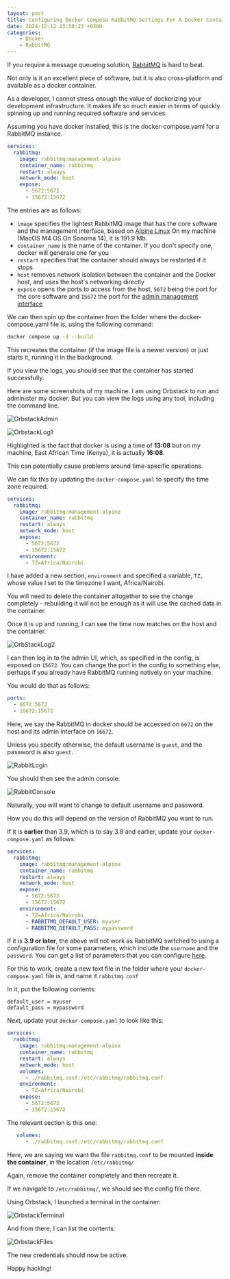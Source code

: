 ```yaml
---
layout: post
title: Configuring Docker Compose RabbitMQ Settings For A Docker Container
date: 2024-12-12 15:50:23 +0300
categories:
    - Docker
    - RabbitMQ
---
```


If you require a message queueing solution, [RabbitMQ](https://www.rabbitmq.com) is hard to beat.

Not only is it an excellent piece of software, but it is also cross-platform and available as a docker container.

As a developer, I cannot stress enough the value of dockerizing your development infrastructure. It makes life so much easier in terms of quickly spinning up and running required software and services.

Assuming you have docker installed, this is the docker-compose.yaml for a RabbitMQ instance.

```yaml
services:
  rabbitmq:
    image: rabbitmq:management-alpine
    container_name: rabbitmq
    restart: always
    network_mode: host
    expose:
      - 5672:5672
      - 15672:15672
```

The entries are as follows:

- `image` specifies the lightest RabbitMQ image that has the core software and the management interface, based on [Alpine Linux](https://alpinelinux.org) On my machine (MacOS M4 OS On Sonoma 14), it is 191.9 Mb.
- `container_name` is the name of the container. If you don't specify one, docker will generate one for you
- `restart` specifies that the container should always be restarted if it stops
- `host` removes network isolation between the container and the Docker host, and uses the host's networking directly
- `expose` opens the ports to access from the host, `5672` being the port for the core software and `15672` the port for the [admin management interface](https://www.cloudamqp.com/blog/part3-rabbitmq-for-beginners_the-management-interface.html)

We can then spin up the container from the folder where the docker-compose.yaml file is, using the following command:

```bash
docker compose up -d --build
```

This recreates the container (if the image file is a newer version) or just starts it, running it in the background.

If you view the logs, you should see that the container has started successfully.

Here are some screenshots of my machine. I am using Orbstack to run and administer my docker. But you can view the logs using any tool, including the command line.

![OrbstackAdmin](../images/2024/12/OrbstackAdmin.png)

![OrbstackLog1](../images/2024/12/OrbstackLog1.png)

Highlighted is the fact that docker is using a time of **13:08** but on my machine, East African Time (Kenya), it is actually **16:08**.

This can potentially cause problems around time-specific operations.

We can fix this by updating the `docker-compose.yaml` to specify the time zone required.

```yaml
services:
  rabbitmq:
    image: rabbitmq:management-alpine
    container_name: rabbitmq
    restart: always
    network_mode: host
    expose:
      - 5672:5672
      - 15672:15672
    environment:
      - TZ=Africa/Nairobi
```

I have added a new section, `environment` and specified a variable, `TZ,` whose value I set to the timezone I want, Africa/Nairobi.

You will need to delete the container altogether to see the change completely - rebuilding it will not be enough as it will use the cached data in the container.

Once it is up and running, I can see the time now matches on the host and the container.

![OrbStackLog2](../images/2024/12/OrbStackLog2.png)

I can then log in to the admin UI, which, as specified in the config, is exposed on `15672`. You can change the port in the config to something else, perhaps if you already have RabbitMQ running natively on your machine.

You would do that as follows:

```yaml
ports:
  - 6672:5672
  - 16672:15672
```

Here, we say the RabbitMQ in docker should be accessed on `6672` on the host and its admin interface on `16672`.

Unless you specify otherwise, the default username is `guest`, and the password is also `guest`.

![RabbitLogin](../images/2024/12/RabbitLogin.png)

You should then see the admin console:

![RabbitConsole](../images/2024/12/RabbitConsole.png)

Naturally, you will want to change to default username and password.

How you do this will depend on the version of RabbitMQ you want to run.

If it is **earlier** than 3.9, which is to say 3.8 and earlier, update your `docker-compose.yaml` as follows:

```yaml
services:
  rabbitmq:
    image: rabbitmq:management-alpine
    container_name: rabbitmq
    restart: always
    network_mode: host
    expose:
      - 5672:5672
      - 15672:15672
    environment:
      - TZ=Africa/Nairobi
      - RABBITMQ_DEFAULT_USER: myuser
      - RABBITMQ_DEFAULT_PASS: mypassword
```

If it is **3.9 or later**, the above will not work as RabbitMQ switched to using a configuration file for some parameters, which include the `username` and the `password`. You can get a list of parameters that you can configure [here](https://www.rabbitmq.com/docs/configure).

For this to work, create a new text file in the folder where your `docker-compose.yaml` file is, and name it `rabbitmq.conf`

In it, put the following contents:

```plaintext
default_user = myuser
default_pass = mypassword
```

Next, update your `docker-compose.yaml` to look like this:

```yaml
services:
  rabbitmq:
    image: rabbitmq:management-alpine
    container_name: rabbitmq
    restart: always
    network_mode: host
    volumes:
      - ./rabbitmq.conf:/etc/rabbitmq/rabbitmq.conf
    environment:
      - TZ=Africa/Nairobi
    expose:
      - 5672:5672
      - 15672:15672
```

The relevant section is this one:

```yaml
   volumes:
      - ./rabbitmq.conf:/etc/rabbitmq/rabbitmq.conf
```

Here, we are saying we want the file `rabbitmq.conf` to be mounted **inside the container**, in the location `/etc/rabbitmq/`

Again, remove the container completely and then recreate it.

If we navigate to `/etc/rabbitmq/`, we should see the config file there.

Using Orbstack, I launched a terminal in the container:

![OrbstackTerminal](../images/2024/12/OrbstackTerminal.png)

And from there, I can list the contents:

![OrbstackFiles](../images/2024/12/OrbstackFiles.png)

The new credentials should now be active.

Happy hacking!
